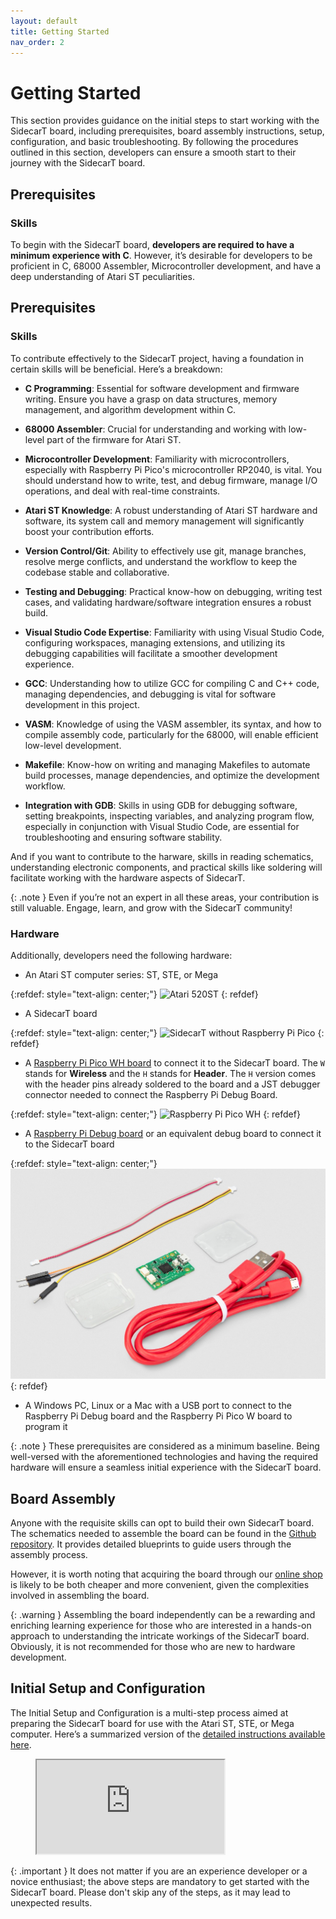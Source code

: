 ```yaml
---
layout: default
title: Getting Started
nav_order: 2
---
```


# Getting Started
This section provides guidance on the initial steps to start working with the SidecarT board, including prerequisites, board assembly instructions, setup, configuration, and basic troubleshooting. By following the procedures outlined in this section, developers can ensure a smooth start to their journey with the SidecarT board.

## Prerequisites

### Skills
To begin with the SidecarT board, **developers are required to have a minimum experience with C**. However, it’s desirable for developers to be proficient in C, 68000 Assembler, Microcontroller development, and have a deep understanding of Atari ST peculiarities. 

## Prerequisites

### Skills
To contribute effectively to the SidecarT project, having a foundation in certain skills will be beneficial. Here’s a breakdown:

- **C Programming**: Essential for software development and firmware writing. Ensure you have a grasp on data structures, memory management, and algorithm development within C.

- **68000 Assembler**: Crucial for understanding and working with low-level part of the firmware for Atari ST.

- **Microcontroller Development**: Familiarity with microcontrollers, especially with Raspberry Pi Pico's microcontroller RP2040, is vital. You should understand how to write, test, and debug firmware, manage I/O operations, and deal with real-time constraints.

- **Atari ST Knowledge**: A robust understanding of Atari ST hardware and software, its system call and memory management will significantly boost your contribution efforts.

- **Version Control/Git**: Ability to effectively use git, manage branches, resolve merge conflicts, and understand the workflow to keep the codebase stable and collaborative.

- **Testing and Debugging**: Practical know-how on debugging, writing test cases, and validating hardware/software integration ensures a robust build.

- **Visual Studio Code Expertise**: Familiarity with using Visual Studio Code, configuring workspaces, managing extensions, and utilizing its debugging capabilities will facilitate a smoother development experience.

- **GCC**: Understanding how to utilize GCC for compiling C and C++ code, managing dependencies, and debugging is vital for software development in this project.

- **VASM**: Knowledge of using the VASM assembler, its syntax, and how to compile assembly code, particularly for the 68000, will enable efficient low-level development.

- **Makefile**: Know-how on writing and managing Makefiles to automate build processes, manage dependencies, and optimize the development workflow.

- **Integration with GDB**: Skills in using GDB for debugging software, setting breakpoints, inspecting variables, and analyzing program flow, especially in conjunction with Visual Studio Code, are essential for troubleshooting and ensuring software stability.

And if you want to contribute to the harware, skills in reading schematics, understanding electronic components, and practical skills like soldering will facilitate working with the hardware aspects of SidecarT.
    
{: .note }
Even if you’re not an expert in all these areas, your contribution is still valuable. Engage, learn, and grow with the SidecarT community!

### Hardware
Additionally, developers need the following hardware:
- An Atari ST computer series: ST, STE, or Mega

{:refdef: style="text-align: center;"}
![Atari 520ST](https://sidecart.xyz/assets/images/quickstart/atari520st.jpeg)
{: refdef}


- A SidecarT board

{:refdef: style="text-align: center;"}
![SidecarT without Raspberry Pi Pico](https://sidecart.xyz/assets/images/quickstart/board-single.png)
{: refdef}


- A [Raspberry Pi Pico WH board](https://www.raspberrypi.com/products/raspberry-pi-pico/?variant=raspberry-pi-pico-wh) to connect it to the SidecarT board. The `W` stands for **Wireless** and the `H` stands for **Header**. The `H` version comes with the header pins already soldered to the board and a JST debugger connector needed to connect the Raspberry Pi Debug Board.

{:refdef: style="text-align: center;"}
![Raspberry Pi Pico WH](https://sidecart.xyz/assets/images/quickstart/raspberry-pi-pico-rp2040-wh.png)
{: refdef}


- A [Raspberry Pi Debug board](https://www.raspberrypi.com/documentation/microcontrollers/debug-probe.html) or an equivalent debug board to connect it to the SidecarT board

{:refdef: style="text-align: center;"}
![Raspberry Pi Pico WH](/assets/images/debug-probe.jpg)
{: refdef}

- A Windows PC, Linux or a Mac with a USB port to connect to the Raspberry Pi Debug board and the Raspberry Pi Pico W board to program it

{: .note }
These prerequisites are considered as a minimum baseline. Being well-versed with the aforementioned technologies and having the required hardware will ensure a seamless initial experience with the SidecarT board.

## Board Assembly
Anyone with the requisite skills can opt to build their own SidecarT board. The schematics needed to assemble the board can be found in the [Github repository](https://github.com/diegoparrilla/atarist-sidecart-raspberry-pico/tree/main/schematics). It provides detailed blueprints to guide users through the assembly process.

However, it is worth noting that acquiring the board through our [online shop](<Insert Shop URL here>) is likely to be both cheaper and more convenient, given the complexities involved in assembling the board.

{: .warning }
Assembling the board independently can be a rewarding and enriching learning experience for those who are interested in a hands-on approach to understanding the intricate workings of the SidecarT board. Obviously, it is not recommended for those who are new to hardware development.

## Initial Setup and Configuration
The Initial Setup and Configuration is a multi-step process aimed at preparing the SidecarT board for use with the Atari ST, STE, or Mega computer. Here’s a summarized version of the [detailed instructions available here](https://sidecart.xyz/quickstart).

<figure class="video_container">
    <iframe
        src="https://www.youtube.com/embed/d1EatFnmPGs?iv_load_policy=3&amp;modestbranding=1&amp;playsinline=1&amp;showinfo=0&amp;rel=0&amp;enablejsapi=1;loading=lazy"
        allowfullscreen allowtransparency></iframe>
</figure>


{: .important }
It does not matter if you are an experience developer or a novice enthusiast; the above steps are mandatory to get started with the SidecarT board. Please don't skip any of the steps, as it may lead to unexpected results.

